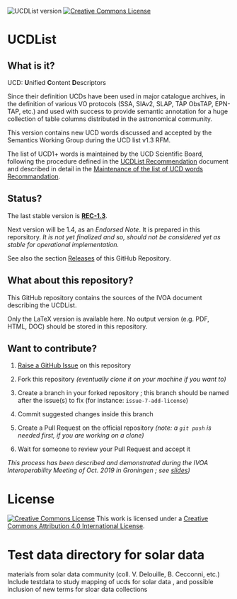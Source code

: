 ![UCDList version](https://img.shields.io/badge/UCDList-REC--1.3-yellow.svg)
[![Creative Commons License](https://i.creativecommons.org/l/by/4.0/80x15.png)](http://creativecommons.org/licenses/by/4.0/)

# UCDList

## What is it?

UCD: **U**nified **C**ontent **D**escriptors 

Since their definition UCDs have been used in major catalogue archives, in the 
definition of various VO protocols (SSA, SIAv2, SLAP, TAP ObsTAP, EPN-TAP, etc.) 
and used with success to provide semantic annotation for a huge collection of 
table columns distributed in the astronomical community.

This version contains new UCD words discussed and accepted by the Semantics 
Working Group during the UCD list v1.3 RFM.

The list of UCD1+ words is maintained by the UCD Scientific Board, following the 
procedure defined in the [UCDList 
Recommendation](http://www.ivoa.net/Documents/latest/UCD.html) document and 
described in detail in the [Maintenance of the list of UCD words 
Recommandation](http://www.ivoa.net/documents/latest/UCDlistMaintenance.html).


## Status?

The last stable version is
**[REC-1.3](http://www.ivoa.net/documents/UCD1+/20180527/index.html)**.

Next version will be 1.4, as an _Endorsed Note_. It is prepared in this reporsitory. 
 _It is not yet finalized and so, should not be considered
yet as stable for operational implementation._

See also the section
[Releases](https://github.com/ivoa-std/UCDList/releases) of this GitHub Repository.



## What about this repository?

This GitHub repository contains the sources of the IVOA document describing
the UCDList.

Only the LaTeX version is available here. No output version (e.g. PDF, HTML,
DOC) should be stored in this repository.

## Want to contribute?

1. [Raise a GitHub Issue](https://github.com/ivoa-std/UCDList/issues/new) on this
   repository

2. Fork this repository _(eventually clone it on your machine if you want to)_

3. Create a branch in your forked repository ; this branch should be named after the issue(s) to fix (for instance: `issue-7-add-license`)

4. Commit suggested changes inside this branch

5. Create a Pull Request on the official repository _(note: a `git push` is needed first, if you are working on a clone)_

6. Wait for someone to review your Pull Request and accept it

_This process has been described and demonstrated during the IVOA Interoperability Meeting of Oct. 2019 in Groningen ; see [slides](https://wiki.ivoa.net/internal/IVOA/InterOpOct2019GitHub/IVOA_Github.pdf))_


# License 

[![Creative Commons License](https://i.creativecommons.org/l/by/4.0/88x31.png)](http://creativecommons.org/licenses/by/4.0/)
This work is licensed under a
[Creative Commons Attribution 4.0 International License](http://creativecommons.org/licenses/by/4.0/).
  
# Test data directory for solar data 
materials from solar data community (coll. V. Delouille, B. Cecconni, etc.)
Include testdata to study mapping of ucds for solar data , and possible inclusion of new terms for sloar data collections 
